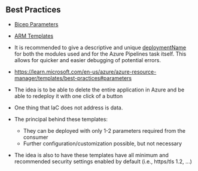 ## Best Practices
- [Bicep Parameters](https://learn.microsoft.com/en-us/azure/azure-resource-manager/bicep/best-practices#parameters)
- [ARM Templates](https://learn.microsoft.com/en-us/azure/azure-resource-manager/templates/best-practices)

- It is recommended to give a descriptive and unique [deploymentName](https://learn.microsoft.com/en-us/azure/devops/pipelines/tasks/reference/azure-resource-manager-template-deployment-v3?view=azure-pipelines#inputs) for both the modules used and for the Azure Pipelines task itself. This allows for quicker and easier debugging of potential errors.

- https://learn.microsoft.com/en-us/azure/azure-resource-manager/templates/best-practices#parameters

- The idea is to be able to delete the entire application in Azure and be able to redeploy it with one click of a button

- One thing that IaC does not address is data.


- The principal behind these templates:
  - They can be deployed with only 1-2 parameters required from the consumer
  - Further configuration/customization possible, but not necessary

- The idea is also to have these templates have all minimum and recommended security settings enabled by default (i.e., https/tls 1.2, ...)